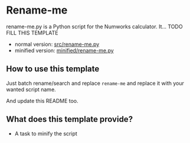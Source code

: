 # Rename-me

rename-me.py is a Python script for the Numworks calculator. It... TODO FILL THIS TEMPLATE

- normal version: [src/rename-me.py](src/rename-me.py)
- minified version: [minified/rename-me.py](src/rename-me.py)


## How to use this template

Just batch rename/search and replace `rename-me` and replace it with your wanted script name.

And update this README too.


## What does this template provide?

- A task to minify the script